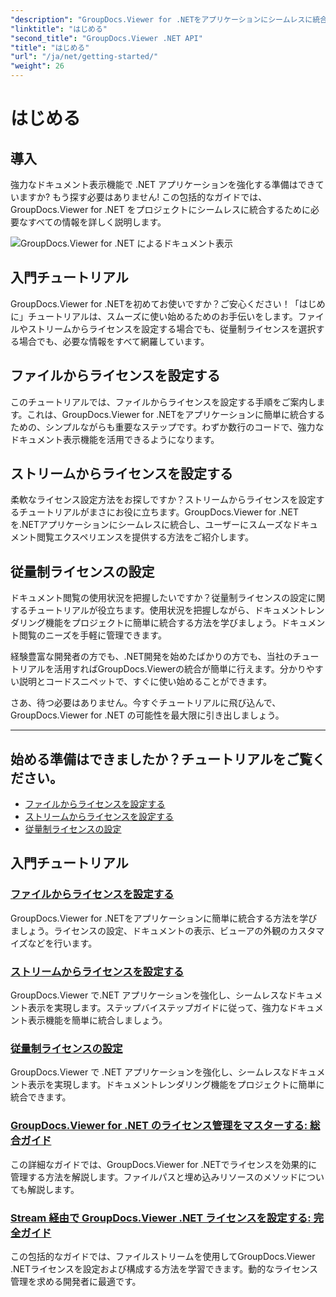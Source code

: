 ```yaml
---
"description": "GroupDocs.Viewer for .NETをアプリケーションにシームレスに統合するためのステップバイステップのチュートリアルをご覧ください。ライセンスの設定方法やビューアの外観のカスタマイズ方法も学習できます。"
"linktitle": "はじめる"
"second_title": "GroupDocs.Viewer .NET API"
"title": "はじめる"
"url": "/ja/net/getting-started/"
"weight": 26
---
```


# はじめる


## 導入

強力なドキュメント表示機能で .NET アプリケーションを強化する準備はできていますか? もう探す必要はありません! この包括的なガイドでは、GroupDocs.Viewer for .NET をプロジェクトにシームレスに統合するために必要なすべての情報を詳しく説明します。

![GroupDocs.Viewer for .NET によるドキュメント表示](/viewer/getting-started/image.png)

## 入門チュートリアル

GroupDocs.Viewer for .NETを初めてお使いですか？ご安心ください！「はじめに」チュートリアルは、スムーズに使い始めるためのお手伝いをします。ファイルやストリームからライセンスを設定する場合でも、従量制ライセンスを選択する場合でも、必要な情報をすべて網羅しています。

## ファイルからライセンスを設定する

このチュートリアルでは、ファイルからライセンスを設定する手順をご案内します。これは、GroupDocs.Viewer for .NETをアプリケーションに簡単に統合するための、シンプルながらも重要なステップです。わずか数行のコードで、強力なドキュメント表示機能を活用できるようになります。

## ストリームからライセンスを設定する

柔軟なライセンス設定方法をお探しですか？ストリームからライセンスを設定するチュートリアルがまさにお役に立ちます。GroupDocs.Viewer for .NETを.NETアプリケーションにシームレスに統合し、ユーザーにスムーズなドキュメント閲覧エクスペリエンスを提供する方法をご紹介します。

## 従量制ライセンスの設定

ドキュメント閲覧の使用状況を把握したいですか？従量制ライセンスの設定に関するチュートリアルが役立ちます。使用状況を把握しながら、ドキュメントレンダリング機能をプロジェクトに簡単に統合する方法を学びましょう。ドキュメント閲覧のニーズを手軽に管理できます。

経験豊富な開発者の方でも、.NET開発を始めたばかりの方でも、当社のチュートリアルを活用すればGroupDocs.Viewerの統合が簡単に行えます。分かりやすい説明とコードスニペットで、すぐに使い始めることができます。

さあ、待つ必要はありません。今すぐチュートリアルに飛び込んで、GroupDocs.Viewer for .NET の可能性を最大限に引き出しましょう。

---

## 始める準備はできましたか？チュートリアルをご覧ください。

- [ファイルからライセンスを設定する](./set-license-from-file/)
- [ストリームからライセンスを設定する](./set-license-from-stream/)
- [従量制ライセンスの設定](./set-metered-license/)

## 入門チュートリアル
### [ファイルからライセンスを設定する](./set-license-from-file/)
GroupDocs.Viewer for .NETをアプリケーションに簡単に統合する方法を学びましょう。ライセンスの設定、ドキュメントの表示、ビューアの外観のカスタマイズなどを行います。
### [ストリームからライセンスを設定する](./set-license-from-stream/)
GroupDocs.Viewer で.NET アプリケーションを強化し、シームレスなドキュメント表示を実現します。ステップバイステップガイドに従って、強力なドキュメント表示機能を簡単に統合しましょう。
### [従量制ライセンスの設定](./set-metered-license/)
GroupDocs.Viewer で .NET アプリケーションを強化し、シームレスなドキュメント表示を実現します。ドキュメントレンダリング機能をプロジェクトに簡単に統合できます。
### [GroupDocs.Viewer for .NET のライセンス管理をマスターする: 総合ガイド](./groupdocs-viewer-license-management-net/)
この詳細なガイドでは、GroupDocs.Viewer for .NETでライセンスを効果的に管理する方法を解説します。ファイルパスと埋め込みリソースのメソッドについても解説します。
### [Stream 経由で GroupDocs.Viewer .NET ライセンスを設定する: 完全ガイド](./groupdocs-viewer-net-license-stream-setup-guide/)
この包括的なガイドでは、ファイルストリームを使用してGroupDocs.Viewer .NETライセンスを設定および構成する方法を学習できます。動的なライセンス管理を求める開発者に最適です。
